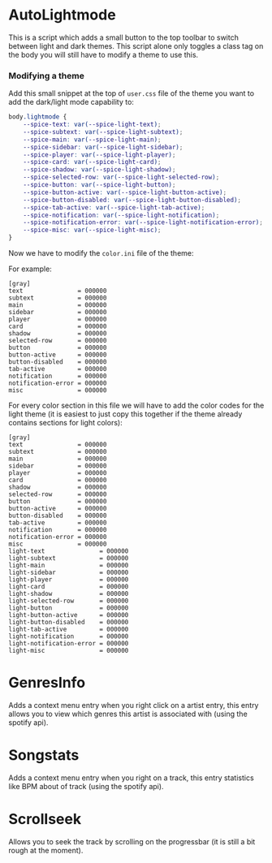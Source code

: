 # AutoLightmode
This is a script which adds a small button to the top toolbar to switch between light and dark themes. This script alone only toggles a class tag on the body you will still have to modify a theme to use this.

### Modifying a theme
Add this small snippet at the top of `user.css` file of the theme you want to add the dark/light mode capability to:
```css
body.lightmode {
	--spice-text: var(--spice-light-text);
	--spice-subtext: var(--spice-light-subtext);
	--spice-main: var(--spice-light-main);
	--spice-sidebar: var(--spice-light-sidebar);
	--spice-player: var(--spice-light-player);
	--spice-card: var(--spice-light-card);
	--spice-shadow: var(--spice-light-shadow);
	--spice-selected-row: var(--spice-light-selected-row);
	--spice-button: var(--spice-light-button);
	--spice-button-active: var(--spice-light-button-active);
	--spice-button-disabled: var(--spice-light-button-disabled);
	--spice-tab-active: var(--spice-light-tab-active);
	--spice-notification: var(--spice-light-notification);
	--spice-notification-error: var(--spice-light-notification-error);
	--spice-misc: var(--spice-light-misc);
}
```

Now we have to modify the `color.ini` file of the theme:

For example:
```
[gray]
text               = 000000
subtext            = 000000
main               = 000000
sidebar            = 000000
player             = 000000
card               = 000000
shadow             = 000000
selected-row       = 000000
button             = 000000
button-active      = 000000
button-disabled    = 000000
tab-active         = 000000
notification       = 000000
notification-error = 000000
misc               = 000000
```

For every color section in this file we will have to add the color codes for the light theme (it is easiest to just copy this together if the theme already contains sections for light colors):
```
[gray]
text               = 000000
subtext            = 000000
main               = 000000
sidebar            = 000000
player             = 000000
card               = 000000
shadow             = 000000
selected-row       = 000000
button             = 000000
button-active      = 000000
button-disabled    = 000000
tab-active         = 000000
notification       = 000000
notification-error = 000000
misc               = 000000
light-text               = 000000
light-subtext            = 000000
light-main               = 000000
light-sidebar            = 000000
light-player             = 000000
light-card               = 000000
light-shadow             = 000000
light-selected-row       = 000000
light-button             = 000000
light-button-active      = 000000
light-button-disabled    = 000000
light-tab-active         = 000000
light-notification       = 000000
light-notification-error = 000000
light-misc               = 000000
```

# GenresInfo
Adds a context menu entry when you right click on a artist entry, this entry allows you to view which genres this artist is associated with (using the spotify api).

# Songstats
Adds a context menu entry when you right on a track, this entry statistics like BPM about of track (using the spotify api).

# Scrollseek
Allows you to seek the track by scrolling on the progressbar (it is still a bit rough at the moment).
